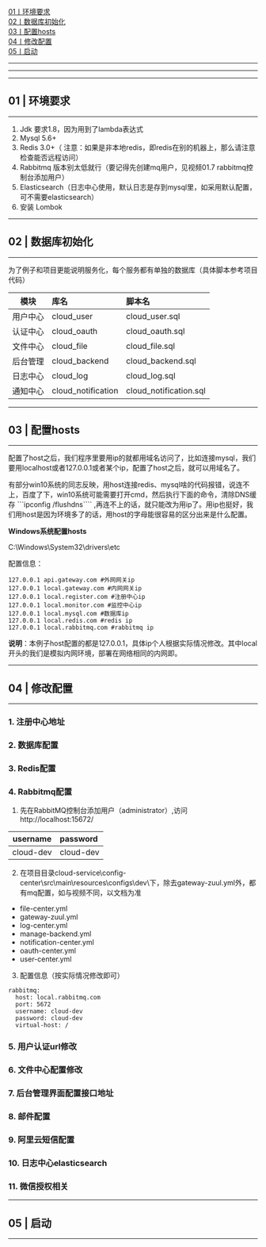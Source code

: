 

[01丨环境要求](#01)   
[02丨数据库初始化](#02)   
[03丨配置hosts](#03)   
[04丨修改配置](#04)   
[05丨启动](#05)   


---
---
---
<h2 id="01">01 | 环境要求</h2>

---

1. Jdk 要求1.8，因为用到了lambda表达式
2. Mysql 5.6+
3. Redis 3.0+（ 注意：如果是非本地redis，即redis在别的机器上，那么请注意检查能否远程访问）
4. Rabbitmq 版本别太低就行（要记得先创建mq用户，见视频01.7 rabbitmq控制台添加用户）
5. Elasticsearch（日志中心使用，默认日志是存到mysql里，如采用默认配置，可不需要elasticsearch）
6. 安装 Lombok




---
<h2 id="02">02 | 数据库初始化</h2>

---

为了例子和项目更能说明服务化，每个服务都有单独的数据库（具体脚本参考项目代码）

| 模块 | 库名 | 脚本名 |
| :-----: | :----- | :----- |
| 用户中心 | cloud_user | cloud_user.sql |
| 认证中心 | cloud_oauth | cloud_oauth.sql |
| 文件中心 | cloud_file | cloud_file.sql |
| 后台管理 | cloud_backend | cloud_backend.sql |
| 日志中心 | cloud_log | cloud_log.sql |
| 通知中心 | cloud_notification | cloud_notification.sql |








---
<h2 id="03">03 | 配置hosts</h2>

---

配置了host之后，我们程序里要用ip的就都用域名访问了，比如连接mysql，我们要用localhost或者127.0.0.1或者某个ip，配置了host之后，就可以用域名了。

有部分win10系统的同志反映，用host连接redis、mysql啥的代码报错，说连不上，百度了下，win10系统可能需要打开cmd，然后执行下面的命令，清除DNS缓存 ```ipconfig /flushdns```` ,再连不上的话，就只能改为用ip了。用ip也挺好，我们用host是因为环境多了的话，用host的字母能很容易的区分出来是什么配置。

**Windows系统配置hosts**

C:\Windows\System32\drivers\etc

配置信息：   
```
127.0.0.1 api.gateway.com #外网网关ip
127.0.0.1 local.gateway.com #内网网关ip
127.0.0.1 local.register.com #注册中心ip
127.0.0.1 local.monitor.com #监控中心ip
127.0.0.1 local.mysql.com #数据库ip
127.0.0.1 local.redis.com #redis ip
127.0.0.1 local.rabbitmq.com #rabbitmq ip
```

**说明**：本例子host配置的都是127.0.0.1，具体ip个人根据实际情况修改。其中local开头的我们是模拟内网环境，部署在网络相同的内网即。





---
<h2 id="04">04 | 修改配置</h2>

---

### 1. 注册中心地址



### 2. 数据库配置


### 3. Redis配置


### 4. Rabbitmq配置

1. 先在RabbitMQ控制台添加用户（administrator）,访问http://localhost:15672/

| username | password |
| :-----: | :----- |
| cloud-dev | cloud-dev |

2. 在项目目录cloud-service\config-center\src\main\resources\configs\dev\下，除去gateway-zuul.yml外，都有mq配置，如与视频不同，以文档为准

* file-center.yml
* gateway-zuul.yml
* log-center.yml
* manage-backend.yml
* notification-center.yml
* oauth-center.yml
* user-center.yml

3. 配置信息（按实际情况修改即可）
```
rabbitmq:
  host: local.rabbitmq.com
  port: 5672
  username: cloud-dev
  password: cloud-dev
  virtual-host: /
```



### 5. 用户认证url修改


### 6. 文件中心配置修改



### 7. 后台管理界面配置接口地址



### 8. 邮件配置



### 9. 阿里云短信配置


### 10. 日志中心elasticsearch



### 11. 微信授权相关





---
<h2 id="05">05 | 启动</h2>

---







